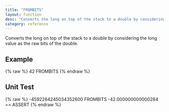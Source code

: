 ```yaml
---
title: "FROMBITS"
layout: function
desc: "Converts the long on top of the stack to a double by considering the long value as the raw bits of the double."
category: reference
---
```


Converts the long on top of the stack to a double by considering the long value as the raw bits of the double.

## Example ##

{% raw %}
<warp10-warpscript-widget backend="{{backend}}"  exec-endpoint="{{execEndpoint}}">42 FROMBITS
</warp10-warpscript-widget>
{% endraw %}    

## Unit Test ##

{% raw %}
<warp10-warpscript-widget backend="{{backend}}"  exec-endpoint="{{execEndpoint}}">-4592264245034352600 FROMBITS
-42.000000000000284 == ASSERT
</warp10-warpscript-widget>
{% endraw %}    
